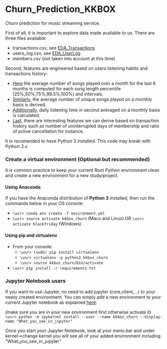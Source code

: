 # Churn_Prediction_KKBOX
Churn prediction for music streaming service.

First of all, it is important to explore data made available to us.
There are three files available:

- transactions.csv, see [EDA_Transactions](https://github.com/cedricherman/Churn_Prediction_KKBOX/blob/master/notebooks/KKBOX_Data_Exploration_Transactions.ipynb)
- users_log.csv, see [EDA_UserLog](https://github.com/cedricherman/Churn_Prediction_KKBOX/blob/master/notebooks/KKBOX_Data_Exploration_UserLog.ipynb)
- members.csv (not taken into account at this time)

Second, features are engineered based on users listening habits and transactions history:

- [Here](https://github.com/cedricherman/Churn_Prediction_KKBOX/blob/master/notebooks/KKBox_FeatureEng_UserLog_SongLength.ipynb) the average number of songs played over a month for the last 6 months is computed for each
song length percentile (25%,50%,75%,98.5%,100%) and intervals.
- [Similarly](https://github.com/cedricherman/Churn_Prediction_KKBOX/blob/master/notebooks/KKBox_FeatureEng_UserLog_UniqueSong.ipynb), the average number of unique songs played on a monthly basis is derived. 
- [Additionally](https://github.com/cedricherman/Churn_Prediction_KKBOX/blob/master/notebooks/KKBox_FeatureEng_UserLog_TotalSeconds.ipynb), daily listening time in second averaged on a monthly basis is calculated.
- [Last](https://github.com/cedricherman/Churn_Prediction_KKBOX/blob/master/notebooks/KKBox_FeatureEng_Transactions.ipynb), there are interesting features we can derive based on transaction history such as number of uninterrupted days of membership and ratio of active cancellation for instance.





It is recomended to have Python 3 installed. This code may break with Python 2.x

### Create a virtual environment (Optional but recommended)
It is common practice to keep your current Root Python environment clean and create a new environment for a new study/project.

#### Using Anaconda
If you have the Anaconda distribution of **Python 3** installed, then run the commands below in your OS console:

- `\usr> conda env create -f environment.yml`
- `\usr> source activate kkbox_churn` (Macs and Linux) OR `\usr> activate blackfriday` (Windows)

#### Using pip and virtualenv
- From your console:
    - `\usr> (sudo) pip install virtualenv`
    - `\usr> virtualenv -p python3 kkbox_churn`
    - `\usr> source kkbox_churn/bin/activate`
- `\usr> pip install -r requirements.txt`


### Jupyter Notebook users
If you want to use Jupyter, no need to add jupyter (core,client,...) to your newly created environment. You can simply add a new environment to your current Jupyter notebook as explained [here](https://stackoverflow.com/questions/39604271/conda-environments-not-showing-up-in-jupyter-notebook#44786736):<br>

(make sure you are in your new environment first otherwise activate it)
`\usr> python -m ipykernel install --user --name kkbox_churn --display-name "What_you_see_in_jupyter"`

Once you start your Jupyter Notebook, look at your menu bar and under kernel->change kernel you will see all of your added environment including  "What_you_see_in_jupyter"
